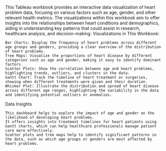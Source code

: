 This Tableau workbook provides an interactive data visualization of heart problem data, focusing on various factors such as age, gender, and other relevant health metrics. The visualizations within this workbook aim to offer insights into the relationships between heart conditions and demographics, aiding in understanding key patterns that could assist in research, healthcare analysis, and decision-making.
Visualizations in This Workbook:

    Bar Charts: Display the frequency of heart problems across different age groups and genders, providing a clear overview of the distribution of heart problems.
    Tree Maps: Visualize the proportions of heart disease by different categories such as age and gender, making it easy to identify dominant factors.
    Scatter Plots: Show the correlation between age and heart problems, highlighting trends, outliers, and clusters in the data.
    Gantt Chart: Track the timeline of heart treatment or surgeries, showing when different treatments were given and their duration.
    Whisker Plot: Illustrate the distribution and spread of heart disease across different age ranges, highlighting the variability in the data and identifying potential outliers or anomalies.

Data Insights

    This dashboard helps to explore the impact of age and gender on the likelihood of developing heart problems.
    It offers insights into treatment timelines for heart patients using Gantt charts, which can help healthcare professionals manage patient care more effectively.
    Scatter plots and tree maps help to identify significant patterns in the data, such as which age groups or genders are most affected by heart problems.
